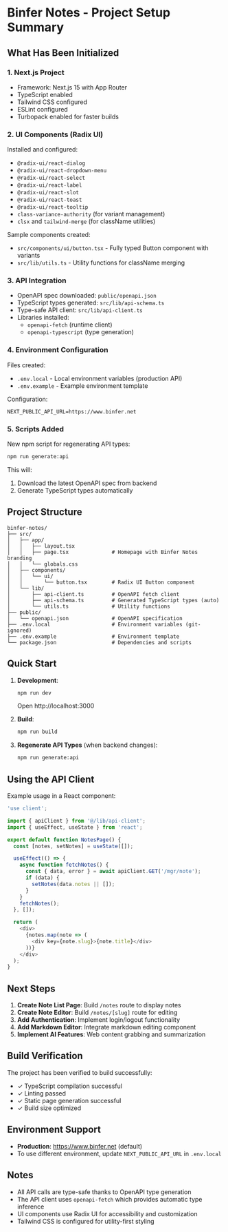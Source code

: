 # Binfer Notes - Project Setup Summary

## What Has Been Initialized

### 1. Next.js Project
- Framework: Next.js 15 with App Router
- TypeScript enabled
- Tailwind CSS configured
- ESLint configured
- Turbopack enabled for faster builds

### 2. UI Components (Radix UI)
Installed and configured:
- `@radix-ui/react-dialog`
- `@radix-ui/react-dropdown-menu`
- `@radix-ui/react-select`
- `@radix-ui/react-label`
- `@radix-ui/react-slot`
- `@radix-ui/react-toast`
- `@radix-ui/react-tooltip`
- `class-variance-authority` (for variant management)
- `clsx` and `tailwind-merge` (for className utilities)

Sample components created:
- `src/components/ui/button.tsx` - Fully typed Button component with variants
- `src/lib/utils.ts` - Utility functions for className merging

### 3. API Integration
- OpenAPI spec downloaded: `public/openapi.json`
- TypeScript types generated: `src/lib/api-schema.ts`
- Type-safe API client: `src/lib/api-client.ts`
- Libraries installed:
  - `openapi-fetch` (runtime client)
  - `openapi-typescript` (type generation)

### 4. Environment Configuration
Files created:
- `.env.local` - Local environment variables (production API)
- `.env.example` - Example environment template

Configuration:
```env
NEXT_PUBLIC_API_URL=https://www.binfer.net
```

### 5. Scripts Added
New npm script for regenerating API types:
```bash
npm run generate:api
```

This will:
1. Download the latest OpenAPI spec from backend
2. Generate TypeScript types automatically

## Project Structure

```
binfer-notes/
├── src/
│   ├── app/
│   │   ├── layout.tsx
│   │   ├── page.tsx              # Homepage with Binfer Notes branding
│   │   └── globals.css
│   ├── components/
│   │   └── ui/
│   │       └── button.tsx        # Radix UI Button component
│   └── lib/
│       ├── api-client.ts         # OpenAPI fetch client
│       ├── api-schema.ts         # Generated TypeScript types (auto)
│       └── utils.ts              # Utility functions
├── public/
│   └── openapi.json              # OpenAPI specification
├── .env.local                    # Environment variables (git-ignored)
├── .env.example                  # Environment template
└── package.json                  # Dependencies and scripts
```

## Quick Start

1. **Development**:
   ```bash
   npm run dev
   ```
   Open http://localhost:3000

2. **Build**:
   ```bash
   npm run build
   ```

3. **Regenerate API Types** (when backend changes):
   ```bash
   npm run generate:api
   ```

## Using the API Client

Example usage in a React component:

```typescript
'use client';

import { apiClient } from '@/lib/api-client';
import { useEffect, useState } from 'react';

export default function NotesPage() {
  const [notes, setNotes] = useState([]);

  useEffect(() => {
    async function fetchNotes() {
      const { data, error } = await apiClient.GET('/mgr/note');
      if (data) {
        setNotes(data.notes || []);
      }
    }
    fetchNotes();
  }, []);

  return (
    <div>
      {notes.map(note => (
        <div key={note.slug}>{note.title}</div>
      ))}
    </div>
  );
}
```

## Next Steps

1. **Create Note List Page**: Build `/notes` route to display notes
2. **Create Note Editor**: Build `/notes/[slug]` route for editing
3. **Add Authentication**: Implement login/logout functionality
4. **Add Markdown Editor**: Integrate markdown editing component
5. **Implement AI Features**: Web content grabbing and summarization

## Build Verification

The project has been verified to build successfully:
- ✓ TypeScript compilation successful
- ✓ Linting passed
- ✓ Static page generation successful
- ✓ Build size optimized

## Environment Support

- **Production**: https://www.binfer.net (default)
- To use different environment, update `NEXT_PUBLIC_API_URL` in `.env.local`

## Notes

- All API calls are type-safe thanks to OpenAPI type generation
- The API client uses `openapi-fetch` which provides automatic type inference
- UI components use Radix UI for accessibility and customization
- Tailwind CSS is configured for utility-first styling
